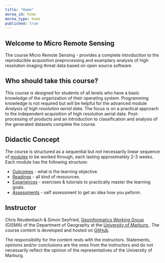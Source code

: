 ```yaml
---
title: "Home"
morea_id: home
morea_type: home
published: true
---
```


## Welcome to Micro Remote Sensing 


The course Micro Remote Sensing - provides a complete introduction to the reproducible acquisition preprocessing and examplary analysis of high resolution imaging threat data based on open source software. 

## Who should take this course?

This course is designed for students of all levels who have a basic knowledge of the organization of their operating system. Programming knowledge is not required but will be helpful for the advanced module *Analysis of high resolution aerial data*. The focus is on a practical approach to the independent acquisition of high resolution aerial data. Post-processing of products and an introduction to classification and analysis of the generated datasets complete the course.

## Didactic Concept

 The course is structured as a sequential but *not* necessarily linear sequence of [modules](/LV-uav-workflow/modules) to be worked through, each lasting approximately 2-3 weeks. Each module has the following structure:


  * [Outcomes](/LV-uav-workflow/outcomes) - what is the learning objective.
  * [Readings](/LV-uav-workflow/readings) - all kind of ressources.
  * [Experiences](/LV-uav-workflow/experiences) - exercises & tutorials to practically master the learning goals.
  * [Assessments](/LV-uav-workflow/assessments) - self assessment to get an idea how you peform.
  
## Instructor

Chris Reudenbach & Simon Seyfried, [Geoinformatics Working Group](https://www.uni-marburg.de/de/fb19/fachbereich/staff/reudenbach) (GISMA) of the Department of Geography at the [University of Marburg ](https://www.uni-marburg.de/en). The course content is developed and hosted on  [<i class="fa fa-github"></i> GitHub](https://github.com/gisma-courses/LV-uav-workflow).



The responsibility for the content rests with the instructors. Statements, opinions and/or conclusions are the ones from the instructors and do not necessarily reflect the opinion of the representatives of the University of Marburg. 

